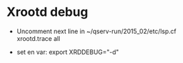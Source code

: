 # Xrootd debug 


- Uncomment next line in  ~/qserv-run/2015_02/etc/lsp.cf                                                                                                                                                      
xrootd.trace all 

- set en var:
export XRDDEBUG="-d"
